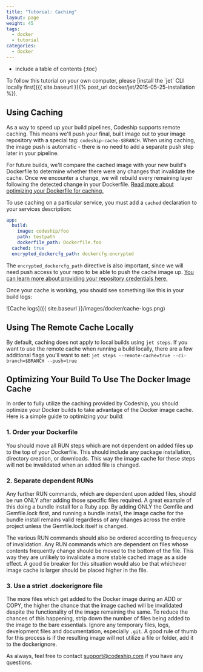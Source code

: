 ```yaml
---
title: "Tutorial: Caching"
layout: page
weight: 45
tags:
  - docker
  - tutorial
categories:
  - docker
---
```


* include a table of contents
{:toc}

<div class="info-block">
To follow this tutorial on your own computer, please [install the `jet` CLI locally first]({{ site.baseurl }}{% post_url docker/jet/2015-05-25-installation %}).
</div>

## Using Caching

As a way to speed up your build pipelines, Codeship supports remote caching. This means we'll push your final, built image out to your image repository with a special tag: `codeship-cache-$BRANCH`. When using caching, the image push is automatic - there is no need to add a separate push step later in your pipeline.

For future builds, we'll compare the cached image with your new build's Dockerfile to determine whether there were any changes that invalidate the cache. Once we encounter a change, we will rebuild every remaining layer following the detected change in your Dockerfile. [Read more about optimizing your Dockerfile for caching.](#optimizing-your-build-to-use-the-docker-image-cache)

To use caching on a particular service, you must add a `cached` declaration to your services description:

```yml
app:
  build:
    image: codeship/foo
    path: testpath
    dockerfile_path: Dockerfile.foo
  cached: true
  encrypted_dockercfg_path: dockercfg.encrypted  
```

The `encrypted_dockercfg_path` directive is also important, since we will need push access to your repo to be able to push the cache image up. [You can learn more about providing your repository credentials here.](https://codeship.com/documentation/docker/docker-push/)

Once your cache is working, you should see something like this in your build logs:

![Cache logs]({{ site.baseurl }}/images/docker/cache-logs.png)

## Using The Remote Cache Locally

By default, caching does not apply to local builds using `jet steps`. If you want to use the remote cache when running a build locally, there are a few additional flags you'll want to set: `jet steps --remote-cache=true --ci-branch=$BRANCH --push=true`

## Optimizing Your Build To Use The Docker Image Cache

In order to fully utilize the caching provided by Codeship, you should optimize your Docker builds to take advantage of the Docker image cache. Here is a simple guide to optimizing your build:

### 1. Order your Dockerfile

You should move all RUN steps which are not dependent on added files up to the top of your Dockerfile. This should include any package installation, directory creation, or downloads. This way the image cache for these steps will not be invalidated when an added file is changed.

### 2. Separate dependent RUNs

Any further RUN commands, which are dependent upon added files, should be run ONLY after adding those specific files required. A great example of this doing a bundle install for a Ruby app. By adding ONLY the Gemfile and Gemfile.lock first, and running a bundle install, the image cache for the bundle install remains valid regardless of any changes across the entire project unless the Gemfile.lock itself is changed.

The various RUN commands should also be ordered according to frequency of invalidation. Any RUN commands which are dependent on files whose contents frequently change should be moved to the bottom of the file. This way they are unlikely to invalidate a more stable cached image as a side effect. A good tie breaker for this situation would also be that whichever image cache is larger should be placed higher in the file.

### 3. Use a strict .dockerignore file

The more files which get added to the Docker image during an ADD or COPY, the higher the chance that the image cached will be invalidated despite the functionality of the image remaining the same. To reduce the chances of this happening, strip down the number of files being added to the image to the bare essentials. Ignore any temporary files, logs, development files and documentation, especially `.git`. A good rule of thumb for this process is if the resulting image will not utilize a file or folder, add it to the dockerignore.

As always, feel free to contact [support@codeship.com](mailto:support@codeship.com) if you have any questions.
